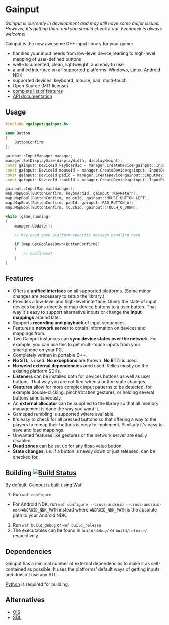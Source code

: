 Gainput
=======

*Gainput is currently in development and may still have some major issues. However, it's getting there and you should check it out. Feedback is always welcome!*

Gainput is the new awesome C++ input library for your game:

- handles your input needs from low-level device reading to high-level mapping of user-defined buttons
- well-documented, clean, lightweight, and easy to use
- a unified interface on all supported platforms: Windows, Linux, Android NDK
- supported devices: keyboard, mouse, pad, multi-touch
- Open Source (MIT license)
- [complete list of features](#features)
- [API documentation](http://gainput.johanneskuhlmann.de/api/)


Usage
-----

```cpp
#include <gainput/gainput.h>

enum Button
{
	ButtonConfirm
};

gainput::InputManager manager;
manager.SetDisplaySize(displayWidth, displayHeight);
const gainput::DeviceId keyboardId = manager.CreateDevice<gainput::InputDeviceKeyboard>();
const gainput::DeviceId mouseId = manager.CreateDevice<gainput::InputDeviceMouse>();
const gainput::DeviceId padId = manager.CreateDevice<gainput::InputDevicePad>();
const gainput::DeviceId touchId = manager.CreateDevice<gainput::InputDeviceTouch>();

gainput::InputMap map(manager);
map.MapBool(ButtonConfirm, keyboardId, gainput::KeyReturn);
map.MapBool(ButtonConfirm, mouseId, gainput::MOUSE_BUTTON_LEFT);
map.MapBool(ButtonConfirm, padId, gainput::PAD_BUTTON_A);
map.MapBool(ButtonConfirm, touchId, gainput::TOUCH_0_DOWN);

while (game_running)
{
	manager.Update();

	// May need some platform-specific message handling here

	if (map.GetBoolWasDown(ButtonConfirm))
	{
		// Confirmed!
	}
}
```


Features
--------

- Offers a **unified interface** on all supported platforms. (Some minor changes are necessary to setup the library.)
- Provides a low-level and high-level interface: Query the state of input devices buttons directly or map device buttons to a user button. That way it's easy to support alternative inputs or change the **input mappings** around later.
- Supports **recording and playback** of input sequences.
- Features a **network server** to obtain information on devices and mappings from.
- Two Gainput instances can **sync device states over the network**. For example, you can use this to get multi-touch inputs from your smartphone on your PC.
- Completely written in portable **C++**.
- **No STL** is used. **No exceptions** are thrown. **No RTTI** is used.
- **No weird external dependencies** ared used. Relies mostly on the existing platform SDKs.
- **Listeners** can be installed both for devices buttons as well as user buttons. That way you are notified when a button state changes.
- **Gestures** allow for more complex input patterns to be detected, for example double-clicking, pinch/rotation gestures, or holding several buttons simultaneously.
- An **external allocator** can be supplied to the library so that all memory management is done the way you want it.
- Gamepad rumbling is supported where available.
- It's easy to check for all pressed buttons so that offering a way to the players to remap their buttons is easy to implement. Similarly it's easy to save and load mappings.
- Unwanted features like gestures or the network server are easily disabled.
- **Dead zones** can be set up for any float-value button.
- **State changes**, i.e. if a button is newly down or just released, can be checked for.


Building [![Build Status](https://travis-ci.org/jkuhlmann/gainput.png?branch=master)](https://travis-ci.org/jkuhlmann/gainput)
--------

By default, Gainput is built using [Waf](http://code.google.com/p/waf/).

1. Run `waf configure`
  - For Android NDK, run `waf configure --cross-android --cross-android-ndk=ANDROID_NDK_PATH` instead where `ANDROID_NDK_PATH` is the absolute path to your Android NDK.
1. Run `waf build_debug` or `waf build_release`
1. The executables can be found in `build/debug/` or `build/release/` respectively.


Dependencies
------------

Gainput has a minimal number of external dependencies to make it as self-contained as possible. It uses the platforms' default ways of getting inputs and doesn't use any STL.

[Python](http://www.python.org/) is required for building.


Alternatives
------------

- [OIS](https://github.com/wgois/Object-oriented-Input-System--OIS-)
- [SDL](http://www.libsdl.org/)

